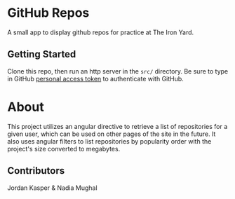 
# GitHub Repos

A small app to display github repos for practice at The Iron Yard.

## Getting Started

Clone this repo, then run an http server in the `src/` directory. Be sure to type in GitHub [personal access token](https://github.com/settings/tokens) to authenticate with GitHub.

# About
This project utilizes an angular directive to retrieve a list of repositories for a given user, which can be used on other pages of the site in the future. It also uses angular filters to list repositories by popularity order with the project's size converted to megabytes.


## Contributors
Jordan Kasper & Nadia Mughal
